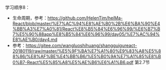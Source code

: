 学习顺序8：
  - 生命周期，参考：https://github.com/HelenTim/heiMa-React/blob/master/%E7%AC%94%E8%AE%B0%2B%E6%BA%90%E4%BB%A3%E7%A0%81/React%E8%B5%84%E6%96%99/%E6%B7%B7%E5%90%88app%E8%B5%84%E6%96%99/day05/%E7%AC%94%E8%AE%B0/day4.md  
  - 参考：https://gitee.com/wangluoshihuang/shangguigureact-20180119/raw/master/%E5%9F%BA%E7%A1%80%E9%83%A8%E5%88%86/%E8%AF%BE%E4%BB%B6/%E5%B0%9A%E7%A1%85%E8%B0%B7-React%E5%85%A8%E5%AE%B6%E6%A1%B6.pdf   第2.7节
  
